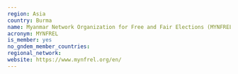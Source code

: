```yaml
---
region: Asia
country: Burma
name: Myanmar Network Organization for Free and Fair Elections (MYNFREL)
acronym: MYNFREL
is_member: yes
no_gndem_member_countries: 
regional_network: 
website: https://www.mynfrel.org/en/
---
```

